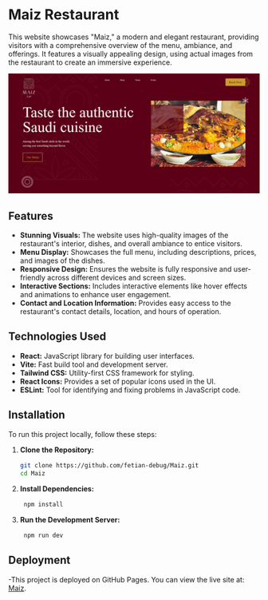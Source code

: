 # Maiz Restaurant

This website showcases "Maiz," a modern and elegant restaurant, providing visitors with a comprehensive overview of the menu, ambiance, and offerings. It features a visually appealing design, using actual images from the restaurant to create an immersive experience.

![Maiz Restaurant Preview](snip.png)

## Features

- **Stunning Visuals:** The website uses high-quality images of the restaurant's interior, dishes, and overall ambiance to entice visitors.
- **Menu Display:** Showcases the full menu, including descriptions, prices, and images of the dishes.
- **Responsive Design:** Ensures the website is fully responsive and user-friendly across different devices and screen sizes.
- **Interactive Sections:** Includes interactive elements like hover effects and animations to enhance user engagement.
- **Contact and Location Information:** Provides easy access to the restaurant's contact details, location, and hours of operation.

## Technologies Used

- **React:** JavaScript library for building user interfaces.
- **Vite:** Fast build tool and development server.
- **Tailwind CSS:** Utility-first CSS framework for styling.
- **React Icons:** Provides a set of popular icons used in the UI.
- **ESLint:** Tool for identifying and fixing problems in JavaScript code.

## Installation

To run this project locally, follow these steps:

1. **Clone the Repository:**
   ```bash
   git clone https://github.com/fetian-debug/Maiz.git
   cd Maiz
   
2. **Install Dependencies:**
   ```bash
    npm install

3. **Run the Development Server:**
   ```bash
    npm run dev

  ## Deployment

  -This project is deployed on GitHub Pages. You can view the live site at: [Maiz](https://github.com/fetian-debug/webPage-maiz-ft).
